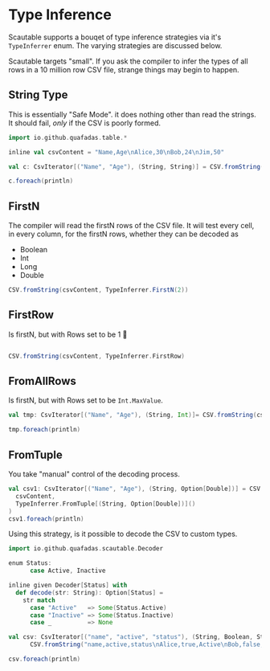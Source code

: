 # Type Inference

Scautable supports a bouqet of type inference strategies via it's `TypeInferrer` enum. The varying strategies are discussed below.

Scautable targets "small". If you ask the compiler to infer the types of all rows in a 10 million row CSV file, strange things may begin to happen.

## String Type

This is essentially "Safe Mode". it does nothing other than read the strings. It should fail, _only_ if the CSV is poorly formed.

```scala mdoc
import io.github.quafadas.table.*

inline val csvContent = "Name,Age\nAlice,30\nBob,24\nJim,50"

val c: CsvIterator[("Name", "Age"), (String, String)] = CSV.fromString(csvContent, TypeInferrer.StringType)

c.foreach(println)
```

## FirstN

The compiler will read the firstN rows of the CSV file. It will test every cell, in every column, for the firstN rows, whether they can be decoded as

- Boolean
- Int
- Long
- Double

```scala mdoc
CSV.fromString(csvContent, TypeInferrer.FirstN(2))
```
## FirstRow

Is firstN, but with Rows set to be 1 🤷

```scala mdoc

CSV.fromString(csvContent, TypeInferrer.FirstRow)
```

## FromAllRows

Is firstN, but with Rows set to be `Int.MaxValue`.

```scala mdoc
val tmp: CsvIterator[("Name", "Age"), (String, Int)]= CSV.fromString(csvContent, TypeInferrer.FromAllRows)

tmp.foreach(println)
```
## FromTuple

You take "manual" control of the decoding process.

```scala mdoc
val csv1: CsvIterator[("Name", "Age"), (String, Option[Double])] = CSV.fromString(
  csvContent,
  TypeInferrer.FromTuple[(String, Option[Double])]()
)
csv1.foreach(println)

```

Using this strategy, is it possible to decode the CSV to custom types.

```scala mdoc
import io.github.quafadas.scautable.Decoder

enum Status:
      case Active, Inactive

inline given Decoder[Status] with
  def decode(str: String): Option[Status] =
    str match
      case "Active"   => Some(Status.Active)
      case "Inactive" => Some(Status.Inactive)
      case _          => None

val csv: CsvIterator[("name", "active", "status"), (String, Boolean, Status)] =
      CSV.fromString("name,active,status\nAlice,true,Active\nBob,false,Inactive", TypeInferrer.FromTuple[(String, Boolean, Status)]())

csv.foreach(println)
```

